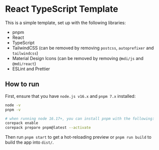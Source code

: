 # React TypeScript Template

This is a simple template, set up with the following libraries:

- pnpm
- React
- TypeScript
- TailwindCSS (can be removed by removing `postcss`, `autoprefixer` and `tailwindcss`)
- Material Design Icons (can be removed by removing `@mdi/js` and `@mdi/react`)
- ESLint and Prettier

## How to run

First, ensure that you have `node.js v16.x` and `pnpm 7.x` installed:

```bash
node -v
pnpm -v

# when running node 16.17+, you can install pnpm with the following:
corepack enable
corepack prepare pnpm@latest --activate
```

Then run `pnpm start` to get a hot-reloading preview or `pnpm run build` to build the app into `dist/`.
